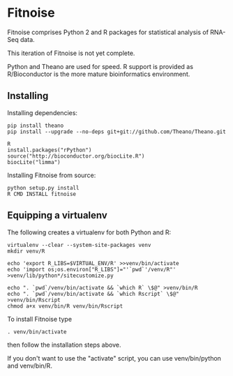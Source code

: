 Fitnoise
===

Fitnoise comprises Python 2 and R packages for statistical analysis of RNA-Seq data.


This iteration of Fitnoise is not yet complete.


Python and Theano are used for speed. R support is provided as R/Bioconductor is the more mature bioinformatics environment.


Installing
---

Installing dependencies:

    pip install theano
    pip install --upgrade --no-deps git+git://github.com/Theano/Theano.git

    R
    install.packages("rPython")
    source("http://bioconductor.org/biocLite.R")
    biocLite("limma") 

Installing Fitnoise from source:
    
    python setup.py install     
    R CMD INSTALL fitnoise


Equipping a virtualenv
---

The following creates a virtualenv for both Python and R:

    virtualenv --clear --system-site-packages venv
    mkdir venv/R

    echo 'export R_LIBS=$VIRTUAL_ENV/R' >>venv/bin/activate    
    echo 'import os;os.environ["R_LIBS"]="'`pwd`'/venv/R"' >venv/lib/python*/sitecustomize.py

    echo ". `pwd`/venv/bin/activate && `which R` \$@" >venv/bin/R
    echo ". `pwd`/venv/bin/activate && `which Rscript` \$@" >venv/bin/Rscript
    chmod a+x venv/bin/R venv/bin/Rscript

To install Fitnoise type

    . venv/bin/activate
    
then follow the installation steps above.

If you don't want to use the "activate" script, you can use venv/bin/python and venv/bin/R.


